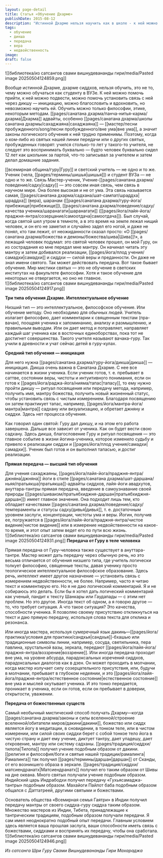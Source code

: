 ```yaml
---
layout: page-detail
title: Статья «Обучение Дхарме»
publishDate: 2015-08-12
description: "Истинной Дхарме нельзя научить как в школе - к ней можно только подвести через связь с гуру, дикшу или прямую передачу. Существует три типа обучения: интеллектуальное (низшее), инициация (среднее) и прямая передача (высшее), включая мистические откровения от божеств. Главные условия - вера, заслуги и открытость. Только так происходит подлинное пробуждение и реализация."
tags:
  - обучение
  - дикша
  - передача
  - вера
  - недвойственность
image: 
draft: false
---
```

![[библиотека/из сатсангов свами вишнудевананды гири/media/Pasted image 20250504124859.png]]
  
 Вообще истинной Дхарме, дхарме сиддхов, нельзя обучить, это не то, чему можно обучаться как студенту в ВУЗе. К ней можно помочь прийти, к ней можно подвести, можно помочь установить связь с ней через дикшу — инициацию, можно благословить и вдохновить, но невозможно научить ей. Обучить можно только философии, этике, некоторым методам. [[pages/санатана дхарма/панча-нитья-карма/дхарма|Дхарма]] адвайты, особенно [[pages/санатана дхарма/школы санатана дхармы/сахаджаяна|сахаджаяна]] — [[мастер/песни пробужденного/song/песни пробужденного/вне ума|вне ума]], а значит законы логического обучения к ней трудно применимы. Поэтому, когда о ком-либо из святых нашей линии передачи или о других святых, пробужденных говорят: учился столько-то лет у такого-то учителя, не следует это воспринимать буквально — будто человек буквально сидел 12 лет как школьник за партой, что-то записывал за учителем и затем делал домашние задания. 

 [[всемирная община/гуру|Гуру]] и светский учитель — не одно и то же. Ученик (чела, [[pages/термины/шишья|шишья]]) и студент ВУЗа — не одно и то же. Связь Мастер-ученик, Учение-[[pages/санатана дхарма/поведение/садху|садху]] — это совсем иная связь, чем связь в научном мире. Она более высокая и не от ума. Эта связь называется самая, [[pages/санатана дхарма/садхана/шат-сампат/шраддха|шраддха]] (вера), шаранам ([[pages/санатана дхарма/гуру-йога/прибежище|прибежище]]), [[pages/санатана дхарма/поведение/садху/качества ученика/шаранагати|шаранагати]] ([[pages/йога/лайя-йога/праджня-янтра/созерцание/самоотдача|самоотдача]]). Был случай, когда святой шел утром в темноте, а в это время на земле лежал нищий человек, и он его не заметил и случайно задел его ногой, и даже не понял, кто там лежит, от неожиданности сказал просто: «О [[pages/санатана дхарма/божества и демоны/божества/шива|Шива]]!», а лежащий человек подумал: это святой человек прошел, он мой Гуру, он из сострадания ко мне передал мне мантру. Он начинал читать эту мантру и затем добивался реализации, [[pages/йога/плод учения/самадхи|самадхи]] и сиддхи — силой веры и преданности. Он даже не знал имени святого. Так может действовать передача. Вот такое бывает обучение. Мир мистики святых — это не обучение в светских институтах на факультете философии. Хотя и такое обучение для некоторых не отвергается, но оно не главное.   
![[библиотека/из сатсангов свами вишнудевананды гири/media/Pasted image 20250504124917.png]]
  
**Три типа обучения Дхарме. Интеллектуальное обучение** 

 Низший тип — это интеллектуальное, философское обучение. Или обучение методу. Оно необходимо для обычных людей. Учитель излагает философию, дает комментарии к священным текстам (пра-вачан), поощряя ученика к запоминанию, анализу и размышлению, и правильным выводам. Или он дает метод и поправляет, направляет каждый шаг ученика как в восточных единоборствах, пока тот не достигнет совершенства. Такого учителя называют вачака-гуру. Так учили в древности и учат сейчас детей в гуру-кулах. 

  
**Средний тип обучения — инициация** 

 Для него нужна [[pages/санатана дхарма/гуру-йога/дикша|дикша]] — инициация. Дикша очень важна в Санатана Дхарме. С нее все начинается в жизни ученика. Если ученик готов, т. е. пребывает в саттве, состоянии веры, чистоты и интуитивного понимания, если он готов к [[pages/йога/раджа-йога/нияма/тапас|тапасу]], то ему нужно пройти дикшу — ритуал посвящения или передачу метода, например, получить имя, мантру божества, получить новый жизненный статус, чтобы установить связь с чистым измерением. Благодаря посвящению он затем практикует тапас, например, [[pages/йога/мантра-йога/мантра|мантра]] садхану или визуализацию, и обретает джняну и сиддхи. Здесь нет процесса обучения. 

 Как говорил один святой: Гуру дал дикшу, и на этом его работа завершена. Дальше все зависит от ученика. Как он будет вести свою садхану. Здесь дикша, благословение Гуру и ритуал посвящения — это главное событие в жизни йогина-ученика, которое изменило судьбу и привело к реализации сиддхи и [[pages/йога/плод учения/самадхи|самадхи]]. Ученик был готов и он выполнил тапасью, и достиг реализации. 

  
**Прямая передача — высший тип обучения** 

 Для учения сахаджаяны, [[pages/йога/лайя-йога/праджня-янтра/джняна|джняна]] йоги в стиле [[pages/санатана дхарма/шат-даршана/ньяя/пратьякша|пратьякша]]-адвайты сиддхов, лайя-йоги авадхутов, ануттара-тантры прямая передача, введение в самоузнавание своей природы ([[pages/шиваизм/пратьябхиджня-даршан|пратьябхиджня-даршан]]) имеет главное значение. Она подходит лишь тем, кто обладает качествами [[pages/санатана дхарма/поведение/садху/темпераменты и статусы садху/дивья|дивья]], т. е. достаточным уровнем заслуги, концентрации, чистоты ума и веры. Йогин, получив ее, погружается в [[pages/йога/лайя-йога/праджня-янтра/чистое видение|чистое видение]] или в измерение недвойственности на какое-то время, и этот опыт затем ведет его по пути всю жизнь.   
  ![[библиотека/из сатсангов свами вишнудевананды гири/media/Pasted image 20250504124931.png]]
**Передача от Гуру в теле человека** 

 Прямая передача от Гуру-человека также существует в ануттара-тантре. Мастер может дать передачу через обычную речь, но это весьма отличается от обучения низшего типа, где учитель логически толкует философию, священные тексты, давая ученику просто теологическое интеллектуальное философское образование. Здесь речь, интеллект имеет другое назначение — установить связь с измерением недвойственности, не более. Например, часто я читаю текст и комментирую его. Но я не даю логический комментарий. Я и не собираюсь это делать. Если бы я хотел дать логический комментарий как ученый, пандит к тексту Шанкары или Гаудапады — с этим нет проблем. Но это другое. Иногда текст об одном, а я говорю другое — то, что требует ситуация. А что такое ситуация? Это качества, способности ученика. Я позволяю своему присутствию откликнуться на текст и даю прямую передачу, используя слова текста для отклика и резонанса. 

 Или иногда мастера, используя сумеречный язык дакинь—[[pages/йога/практика/условия для практики/сандхья|сандхья]]-бхашью или традиционные символы линии, например, сосуда, светильника, пера павлина, хрустальной вазы, зеркала, передают [[pages/йога/лайя-йога/праджня-янтра/воззрение|воззрение]]. Или иногда передача проходит вне ума, на уровне абсурда, парадоксальных изречений сиддхов, парадоксальных диалогов как в дзен. Он может проходить в молчании, когда мастер излучает силу созерцательного присутствия, или, будучи в молчании, пребывает в глубоком недеянии, и это [[pages/йога/лайя-йога/праджня-янтра/естественное состояние|естественное состояние]] вне ума и мыслей окутывает ученика. И это тонко передается, проникает в ученика, если он готов, если он пребывает в доверии, открытости, уважении. 

  
**Передача от божественных существ** 

 Самый необычный мистический способ получать Дхарму—когда [[pages/санатана дхарма/законы и силы вселенной/строение вселенной/обитатели миров/дакини|дакини]], божество или сиддх является йогу в медитации, в сновидении, в тонком теле, или в чистом измерении, или силой своих сиддхи берет с собой тонкое тело йога в чистую страну и дает ему учение, диктует тантру, дает упадешу, дает откровение, мантру или систему садханы. [[pages/традиция/сиддхи/тилопа|Тилопа]] получил учение подобным образом от дакини. [[религия и философия/боги и святые нашей традиции/рамалинга|Рамалинга]] так получил [[pages/термины/даршан|даршан]] от Сканды, от его возникшего образа в зеркале. [[pages/традиция/сиддхи/матсиендранатх|Матсиендранатх]] получил его таким образом от Шивы на дне океана. Много святых получали учение подобным образом. Индийский царь Индрабодхи получил передачу «Гухьясамаджа-тантры» подобным образом. Махайоги Пайлот баба подобным образом общался с Даттатреей, другими святыми и божествами. 

 Основатель общества «Всемирная семья Гаятри» в Индии получил передачу мантры от своего сиддха-гуру сиддха таким образом. Множество мастеров из Индии, Тибета, принадлежащие к тантрическим традициям, подобным образом получали передачи. Я сам имел неоднократно подобный опыт передачи. Главным условием здесь является ваша прошлая заслуга, ваши способности иметь связь с божествами, сиддхами и воспринять их передачу, чтобы она сработала.  
![[библиотека/из сатсангов свами вишнудевананды гири/media/Pasted image 20250504124946.png]]

*Из сатсанга Шри Гуру Свами Вишнудевананды Гири Махараджа*